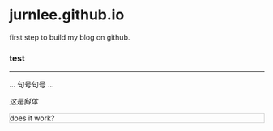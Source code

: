 # jurnlee.github.io

first step to build my blog on github.
### test
----
...
句号句号
...

<i>这是斜体</i>
<div style="border:thin #ccc solid">does it work?</div>
